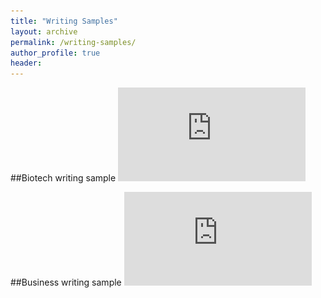 ```yaml
---
title: "Writing Samples"
layout: archive
permalink: /writing-samples/
author_profile: true
header:
---
```


##Biotech writing sample
!["/images/NC.jpg"](https://github.com/cmflynn13/writing_samples/blob/master/Nanocarriers.pdf)

##Business writing sample
!["/images/SA.jpg"](https://github.com/cmflynn13/writing_samples/blob/master/Strategic%20Analysis%20.pdf)
